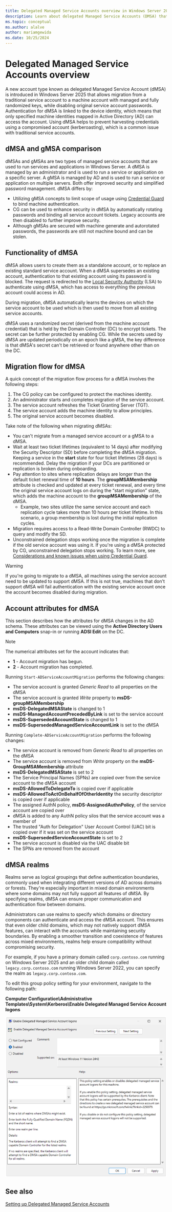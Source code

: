 ```yaml
---
title: Delegated Managed Service Accounts overview in Windows Server 2025
description: Learn about delegated Managed Service Accounts (DMSA) that authenticate specific machine identities mapped in Active Directory along with Credential Guard to ensure device credentials isolation in Windows Server 2025.
ms.topic: conceptual
ms.author: alalve
author: mariamgewida
ms.date: 10/25/2024
---
```


# Delegated Managed Service Accounts overview

A new account type known as delegated Managed Service Account (dMSA) is introduced in Windows Server 2025 that allows migration from a traditional service account to a machine account with managed and fully randomized keys, while disabling original service account passwords. Authentication for dMSA is linked to the device identity, which means that only specified machine identities mapped in Active Directory (AD) can access the account. Using dMSA helps to prevent harvesting credentials using a compromised account (kerberoasting), which is a common issue with traditional service accounts.

## dMSA and gMSA comparison

dMSAs and gMSAs are two types of managed service accounts that are used to run services and applications in Windows Server. A dMSA is managed by an administrator and is used to run a service or application on a specific server. A gMSA is managed by AD and is used to run a service or application on multiple servers. Both offer improved security and simplified password management. dMSA differs by:

- Utilizing gMSA concepts to limit scope of usage using [Credential Guard](/windows/security/identity-protection/credential-guard) to bind machine authentication.
- CG can be used to enhance security in dMSA by automatically rotating passwords and binding all service account tickets. Legacy accounts are then disabled to further improve security.
- Although gMSAs are secured with machine generate and autorotated passwords, the passwords are still not machine bound and can be stolen.

## Functionality of dMSA

dMSA allows users to create them as a standalone account, or to replace an existing standard service account. When a dMSA supersedes an existing account, authentication to that existing account using its password is blocked. The request is redirected to the [Local Security Authority](/windows/win32/secauthn/lsa-authentication) (LSA) to authenticate using dMSA, which has access to everything the previous account could access in AD.

During migration, dMSA automatically learns the devices on which the service account to be used which is then used to move from all existing service accounts.

dMSA uses a randomized secret (derived from the machine account credential) that is held by the Domain Controller (DC) to encrypt tickets. The secret can be further protected by enabling CG. While the secrets used by dMSA are updated periodically on an epoch like a gMSA, the key difference is that dMSA's secret can't be retrieved or found anywhere other than on the DC.

## Migration flow for dMSA

A quick concept of the migration flow process for a dMSA involves the following steps:

1. The CG policy can be configured to protect the machines identity.
1. An administrator starts and completes migration of the service account.
1. The service account refreshes the Ticket Granting Server (TGT).
1. The service account adds the machine identity to allow principles.
1. The original service account becomes disabled.

Take note of the following when migrating dMSAs:

- You can't migrate from a managed service account or a gMSA to a dMSA.
- Wait at least two ticket lifetimes (equivalent to 14 days) after modifying the Security Descriptor (SD) before completing the dMSA migration. Keeping a service in the **start** state for four ticket lifetimes (28 days) is recommended. Delay the migration if your DCs are partitioned or replication is broken during onboarding.
- Pay attention to sites where replication delays are longer than the default ticket renewal time of **10 hours**. The **groupMSAMembership** attribute is checked and updated at every ticket renewal, and every time the original service account logs on during the “start migration” state, which adds the machine account to the **groupMSAMembership** of the dMSA.
  - Example, two sites utilize the same service account and each replication cycle takes more than 10 hours per ticket lifetime. In this scenario, a group membership is lost during the initial replication cycles.
- Migration requires access to a Read-Write Domain Controller (RWDC) to query and modify the SD.
- Unconstrained delegation stops working once the migration is complete if the old service account was using it. If you're using a dMSA protected by CG, unconstrained delegation stops working. To learn more, see [Considerations and known issues when using Credential Guard](/windows/security/identity-protection/credential-guard/considerations-known-issues).

> [!WARNING]
> If you're going to migrate to a dMSA, all machines using the service account need to be updated to support dMSA. If this is not true, machines that don't support dMSA will fail authentication with the existing service account once the account becomes disabled during migration.

## Account attributes for dMSA

This section describes how the attributes for dMSA changes in the AD schema. These attributes can be viewed using the **Active Directory Users and Computers** snap-in or running **ADSI Edit** on the DC.

> [!NOTE]
> The numerical attributes set for the account indicates that:
>
> - **1** - Account migration has begun.
> - **2** - Account migration has completed.

Running `Start-ADServiceAccountMigration` performs the following changes:

- The service account is granted _Generic Read_ to all properties on the dMSA
- The service account is granted _Write_ property to **msDS-groupMSAMembership**
- **msDS-DelegatedMSAState** is changed to 1
- **msDS-ManagedAccountPrecededByLink** is set to the service account
- **msDS-SupersededAccountState** is changed to 1
- **msDS-SupersededManagedServiceAccountLink** is set to the dMSA

Running `Complete-ADServiceAccountMigration` performs the following changes:

- The service account is removed from _Generic Read_ to all properties on the dMSA
- The service account is removed from _Write_ property on the **msDS-GroupMSAMembership** attribute
- **msDS-DelegatedMSAState** is set to 2
- The Service Principal Names (SPNs) are copied over from the service account to the dMSA account
- **msDS-AllowedToDelegateTo** is copied over if applicable
- **msDS-AllowedToActOnBehalfOfOtherIdentity** the security descriptor is copied over if applicable
- The assigned AuthN policy, **msDS-AssignedAuthnPolicy**, of the service account are copied over
- dMSA is added to any AuthN policy silos that the service account was a member of
- The trusted "Auth for Delegation" User Account Control (UAC) bit is copied over if it was set on the service account
- **msDS-SupersededServiceAccountState** is set to 2
- The service account is disabled via the UAC disable bit
- The SPNs are removed from the account

## dMSA realms

Realms serve as logical groupings that define authentication boundaries, commonly used when integrating different versions of AD across domains or forests. They're especially important in mixed domain environments where some domains may not fully support all features of dMSA. By specifying realms, dMSA can ensure proper communication and authentication flow between domains.

Administrators can use realms to specify which domains or directory components can authenticate and access the dMSA account. This ensures that even older child domains, which may not natively support dMSA features, can interact with the accounts while maintaining security boundaries. By enabling a smoother transition and coexistence of features across mixed environments, realms help ensure compatibility without compromising security.

For example, if you have a primary domain called `corp.contoso.com` running on Windows Server 2025 and an older child domain called `legacy.corp.contoso.com` running Windows Server 2022, you can specify the realm as `legacy.corp.contoso.com`.

To edit this group policy setting for your environment, navigate to the following path:

**Computer Configuration\Administrative Templates\System\Kerberos\Enable Delegated Managed Service Account logons**

![A screenshot of the "Enable Delegated Managed Service Account logons" group policy setting set to enabled.](../media/delegated-managed-service-accounts/enable-delegated-managed-service-account-logons-gpo-setting.png)

## See also

[Setting up Delegated Managed Service Accounts](delegated-managed-service-accounts-set-up-dmsa.md)
